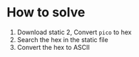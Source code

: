# How to solve
1. Download static
2, Convert `pico` to hex
3. Search the hex in the static file 
4. Convert the hex to ASCII